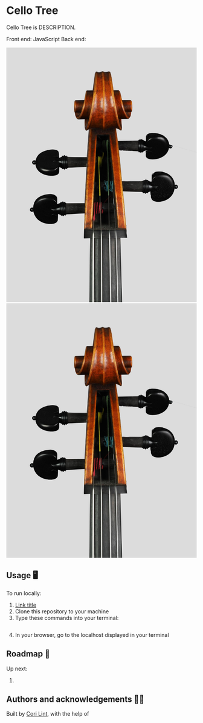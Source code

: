 # Cello Tree

Cello Tree is DESCRIPTION.

Front end: JavaScript
Back end:

![app screenshot](/static/img/cello_1.jpg)
![app screenshot](/static/img/cello_1.jpg)


## Usage :desktop_computer:

To run locally:

1. [Link title](URL)
2. Clone this repository to your machine
3. Type these commands into your terminal:

```code block
```

4. In your browser, go to the localhost displayed in your terminal

## Roadmap :blue_car:

Up next:

1. 

## Authors and acknowledgements :woman_technologist:

Built by [Cori Lint](https://github.com/coriography), with the help of 